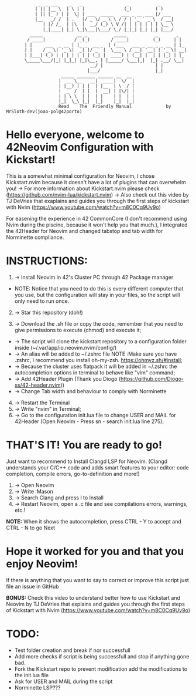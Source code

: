                 _  _ ___    _   _                 _           _     
               | || |__ \  | \ | |               (_)         ( )    
               | || |_ ) | |  \| | ___  _____   ___ _ __ ___ |/ ___ 
               |__   _/ /  | . ` |/ _ \/ _ \ \ / / | '_ ` _ \  / __|
                  | |/ /_  | |\  |  __/ (_) \ V /| | | | | | | \__ \
                  |_|____| |_| \_|\___|\___/ \_/ |_|_| |_| |_| |___/
             _____             __ _          _____           _       _   
            / ____|           / _(_)        / ____|         (_)     | |  
           | |     ___  _ __ | |_ _  __ _  | (___   ___ _ __ _ _ __ | |_ 
           | |    / _ \| '_ \|  _| |/ _` |  \___ \ / __| '__| | '_ \| __|
           | |___| (_) | | | | | | | (_| |  ____) | (__| |  | | |_) | |_ 
           \_____\___/|_| |_|_| |_|\__, | |_____/ \___|_|  |_| .__/ \__|
                                    __/ |                    | |        
                                   |___/                     |_|        
                         _____ _______ ______ __  __ 
                        |  __ \__   __|  ____|  \/  |
                        | |__) | | |  | |__  | \  / |
                        |  _  /  | |  |  __| | |\/| |
                        | | \ \  | |  | |    | |  | |
                        |_|  \_\ |_|  |_|    |_|  |_|
                        Read    The  Friendly Manual             by MrSloth-dev(joao-pol@42porto)
# Hello everyone, welcome to 42Neovim Configuration with Kickstart!

 This is a somewhat minimal configuration for Neovim, I chose Kickstart.nvim because it doesn't have a lot of plugins that can overwhelm you!
   &rarr; For more information about Kickstart.nvim please check (https://github.com/nvim-lua/kickstart.nvim)
   &rarr; Also check out this video by TJ DeVries that exaplains and guides you through the first steps of kickstart with Nvim (https://www.youtube.com/watch?v=m8C0Cq9Uv9o)

 For easening the experience in 42 CommonCore (I don't recommend using Nvim during the piscine, because it won't help you that much.), I integrated the 42Header for Neovim  and changed tabstop and tab width for Norminette compliance.

# INSTRUCTIONS:
1. &rarr; Install Neovim in 42's Cluster PC through 42 Package manager 
  * NOTE: Notice that you need to do this is every different computer that you use, but the configuration will stay in your files, so the script will only need to run once.
2. &rarr; Star this repository (doh!)

3. &rarr; Download the .sh file or copy the code, remember that you need to give permissions to execute (chmod) and execute it;

  * &rarr; The script will clone the kickstart repository to a configuration folder inside (~/.var/app/io.neovim.nvim/config/)
  * &rarr; An alias will be added to ~/.zshrc file NOTE :Make sure you have .zshrc, I recommend you install oh-my-zsh. https://ohmyz.sh/#install;
  * &rarr; Because the cluster uses flatpack it will be added in ~/.zshrc the autocompletion options in terminal to behave like "vim" command;
  * &rarr; Add 42Header Plugin (Thank you Diogo (https://github.com/Diogo-ss/42-header.nvim))
  * &rarr; Change Tab width and behaviour to comply with Norminette
4. &rarr; Restart the Terminal
5. &rarr; Write "nvim" in Terminal;
6. &rarr; Go to the configuration init.lua file to change USER and MAIL for 42Header (Open Neovim - Press <Space>sn - search init.lua line 275);

# THAT'S IT! You are ready to go!

Just want to recommend to Install Clangd LSP for Neovim. (Clangd understands your C/C++ code and adds smart features to your editor: code completion, compile errors,
go-to-definition and more!)

1. &rarr; Open Neovim
2. &rarr; Write :Mason
3. &rarr; Search Clang and press I to Install
4. &rarr; Restart Neovim, open a .c file and see compilations errors, warnings, etc.!

**NOTE:** When it shows the autocompletion, press CTRL - Y to accept and CTRL - N to go Next

# Hope it worked for you and that you enjoy Neovim!

If there is anything that you want to say to correct or improve this script just file an issue in GitHub 

**BONUS:** Check this video to understand better how to use Kickstart and Neovim by TJ DeVries that explains and guides you through the first steps of Kickstart with Nvim
(https://www.youtube.com/watch?v=m8C0Cq9Uv9o)

# TODO:
 * Test folder creation and break if nor successfull
 * Add more checks if script is being successfull and stop if anything gone bad.
 * Fork the Kickstart repo to prevent modification add the modifications to the init.lua file
 * Ask for USER and MAIL during the script
 * Norminette LSP???
